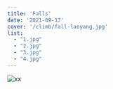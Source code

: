 ```yaml
---
title: 'Falls'
date: '2021-09-17'
cover: '/climb/fall-laoyang.jpg'
list: 
  - "1.jpg"
  - "2.jpg"
  - "3.jpg"
  - "4.jpg"
---
```


<!-- # Fall -->

![xx](/climb/fall-laoyang.jpg)